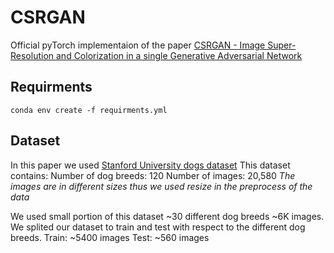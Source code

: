 # CSRGAN

Official pyTorch implementaion of the paper [CSRGAN - Image Super-Resolution and Colorization in a single Generative Adversarial Network](PDFS/CSRGAN.pdf)

## Requirments 

```
conda env create -f requirments.yml
```

## Dataset 
In this paper we used [Stanford University dogs dataset](http://vision.stanford.edu/aditya86/ImageNetDogs/)
This dataset contains: 
Number of dog breeds: 120
Number of images: 20,580
*The images are in different sizes thus we used resize in the preprocess of the data*

We used small portion of this dataset ~30 different dog breeds ~6K images. 
We splited our dataset to train and test with respect to the different dog breeds.
Train: ~5400 images
Test: ~560 images
